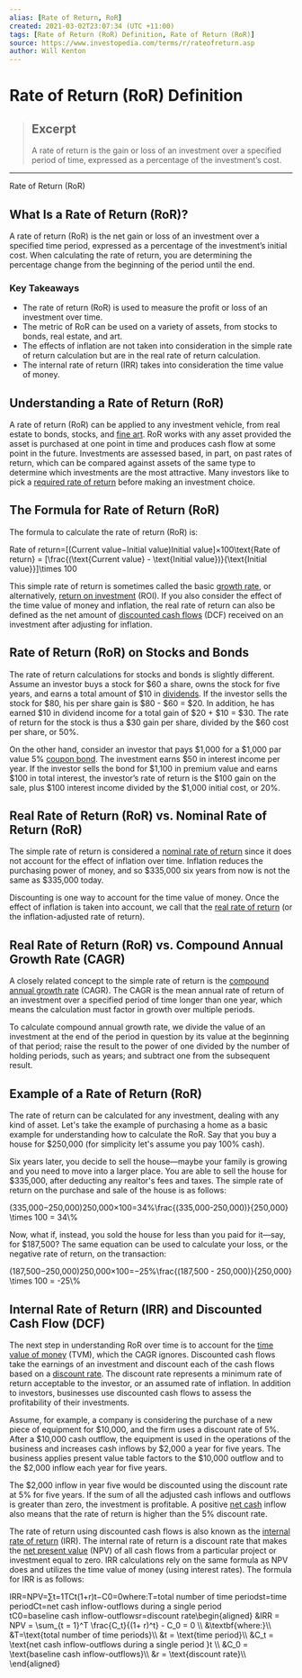 ```yaml
---
alias: [Rate of Return, RoR]
created: 2021-03-02T23:07:34 (UTC +11:00)
tags: [Rate of Return (RoR) Definition, Rate of Return (RoR)]
source: https://www.investopedia.com/terms/r/rateofreturn.asp
author: Will Kenton
---
```


# Rate of Return (RoR) Definition

> ## Excerpt
> A rate of return is the gain or loss of an investment over a specified period of time, expressed as a percentage of the investment’s cost.

---

Rate of Return (RoR)
## What Is a Rate of Return (RoR)?

A rate of return (RoR) is the net gain or loss of an investment over a specified time period, expressed as a percentage of the investment’s initial cost. When calculating the rate of return, you are determining the percentage change from the beginning of the period until the end.

### Key Takeaways

-   The rate of return (RoR) is used to measure the profit or loss of an investment over time.
-   The metric of RoR can be used on a variety of assets, from stocks to bonds, real estate, and art.
-   The effects of inflation are not taken into consideration in the simple rate of return calculation but are in the real rate of return calculation.
-   The internal rate of return (IRR) takes into consideration the time value of money.

## Understanding a Rate of Return (RoR)

A rate of return (RoR) can be applied to any investment vehicle, from real estate to bonds, stocks, and [fine art](https://www.investopedia.com/articles/pf/08/fine-art.asp). RoR works with any asset provided the asset is purchased at one point in time and produces cash flow at some point in the future. Investments are assessed based, in part, on past rates of return, which can be compared against assets of the same type to determine which investments are the most attractive. Many investors like to pick a [required rate of return](https://www.investopedia.com/terms/r/requiredrateofreturn.asp) before making an investment choice.

## The Formula for Rate of Return (RoR)

The formula to calculate the rate of return (RoR) is:

Rate of return\=\[(Current value−Initial value)Initial value\]×100\\text{Rate of return} = \[\\frac{(\\text{Current value} - \\text{Initial value})}{\\text{Initial value}}\]\\times 100

This simple rate of return is sometimes called the basic [growth rate](https://www.investopedia.com/terms/a/aagr.asp), or alternatively, [return on investment](https://www.investopedia.com/terms/r/returnoninvestment.asp) (ROI). If you also consider the effect of the time value of money and inflation, the real rate of return can also be defined as the net amount of [discounted cash flows](https://www.investopedia.com/terms/d/dcf.asp) (DCF) received on an investment after adjusting for inflation.

## Rate of Return (RoR) on Stocks and Bonds

The rate of return calculations for stocks and bonds is slightly different. Assume an investor buys a stock for $60 a share, owns the stock for five years, and earns a total amount of $10 in [dividends](https://www.investopedia.com/terms/d/dividend.asp). If the investor sells the stock for $80, his per share gain is $80 - $60 = $20. In addition, he has earned $10 in dividend income for a total gain of $20 + $10 = $30. The rate of return for the stock is thus a $30 gain per share, divided by the $60 cost per share, or 50%.

On the other hand, consider an investor that pays $1,000 for a $1,000 par value 5% [coupon bond](https://www.investopedia.com/terms/c/couponbond.asp). The investment earns $50 in interest income per year. If the investor sells the bond for $1,100 in premium value and earns $100 in total interest, the investor’s rate of return is the $100 gain on the sale, plus $100 interest income divided by the $1,000 initial cost, or 20%.

## Real Rate of Return (RoR) vs. Nominal Rate of Return (RoR)

The simple rate of return is considered a [nominal rate of return](https://www.investopedia.com/terms/n/nominal-rate-of-return.asp) since it does not account for the effect of inflation over time. Inflation reduces the purchasing power of money, and so $335,000 six years from now is not the same as $335,000 today.

Discounting is one way to account for the time value of money. Once the effect of inflation is taken into account, we call that the [real rate of return](https://www.investopedia.com/terms/r/realrateofreturn.asp) (or the inflation-adjusted rate of return).

## Real Rate of Return (RoR) vs. Compound Annual Growth Rate (CAGR)

A closely related concept to the simple rate of return is the [compound annual growth rate](https://www.investopedia.com/terms/c/cagr.asp) (CAGR). The CAGR is the mean annual rate of return of an investment over a specified period of time longer than one year, which means the calculation must factor in growth over multiple periods.

To calculate compound annual growth rate, we divide the value of an investment at the end of the period in question by its value at the beginning of that period; raise the result to the power of one divided by the number of holding periods, such as years; and subtract one from the subsequent result.

## Example of a Rate of Return (RoR)

The rate of return can be calculated for any investment, dealing with any kind of asset. Let's take the example of purchasing a home as a basic example for understanding how to calculate the RoR. Say that you buy a house for $250,000 (for simplicity let's assume you pay 100% cash).

Six years later, you decide to sell the house—maybe your family is growing and you need to move into a larger place. You are able to sell the house for $335,000, after deducting any realtor's fees and taxes. The simple rate of return on the purchase and sale of the house is as follows:

(335,000−250,000)250,000×100\=34%\\frac{(335,000-250,000)}{250,000} \\times 100 = 34\\%

Now, what if, instead, you sold the house for less than you paid for it—say, for $187,500? The same equation can be used to calculate your loss, or the negative rate of return, on the transaction: 

(187,500−250,000)250,000×100\=−25%\\frac{(187,500 - 250,000)}{250,000} \\times 100 = -25\\%

## Internal Rate of Return (IRR) and Discounted Cash Flow (DCF)

The next step in understanding RoR over time is to account for the [time value of money](https://www.investopedia.com/terms/t/timevalueofmoney.asp) (TVM), which the CAGR ignores. Discounted cash flows take the earnings of an investment and discount each of the cash flows based on a [discount rate](https://www.investopedia.com/terms/d/discountrate.asp). The discount rate represents a minimum rate of return acceptable to the investor, or an assumed rate of inflation. In addition to investors, businesses use discounted cash flows to assess the profitability of their investments.

Assume, for example, a company is considering the purchase of a new piece of equipment for $10,000, and the firm uses a discount rate of 5%. After a $10,000 cash outflow, the equipment is used in the operations of the business and increases cash inflows by $2,000 a year for five years. The business applies present value table factors to the $10,000 outflow and to the $2,000 inflow each year for five years.

The $2,000 inflow in year five would be discounted using the discount rate at 5% for five years. If the sum of all the adjusted cash inflows and outflows is greater than zero, the investment is profitable. A positive [net cash](https://www.investopedia.com/terms/n/net-cash.asp) inflow also means that the rate of return is higher than the 5% discount rate.

The rate of return using discounted cash flows is also known as the [internal rate of return](https://www.investopedia.com/terms/i/irr.asp) (IRR). The internal rate of return is a discount rate that makes the [net present value](https://www.investopedia.com/terms/n/npv.asp) (NPV) of all cash flows from a particular project or investment equal to zero. IRR calculations rely on the same formula as NPV does and utilizes the time value of money (using interest rates). The formula for IRR is as follows:

IRR\=NPV\=∑t\=1TCt(1+r)t−C0\=0where:T\=total number of time periodst\=time periodCt\=net cash inflow-outflows during a single period tC0\=baseline cash inflow-outflowsr\=discount rate\\begin{aligned} &IRR = NPV = \\sum\_{t = 1}^T \\frac{C\_t}{(1+ r)^t} - C\_0 = 0 \\\\ &\\textbf{where:}\\\\ &T=\\text{total number of time periods}\\\\ &t = \\text{time period}\\\\ &C\_t = \\text{net cash inflow-outflows during a single period }t \\\\ &C\_0 = \\text{baseline cash inflow-outflows}\\\\ &r = \\text{discount rate}\\\\ \\end{aligned}
